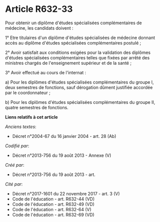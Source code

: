 # Article R632-33

Pour obtenir un diplôme d'études spécialisées complémentaires de médecine, les candidats doivent :

1° Etre titulaires d'un diplôme d'études spécialisées de médecine donnant accès au diplôme d'études spécialisées
complémentaires postulé ;

2° Avoir satisfait aux conditions exigées pour la validation des diplômes d'études spécialisées complémentaires telles que
fixées par arrêté des ministres chargés de l'enseignement supérieur et de la santé ;

3° Avoir effectué au cours de l'internat :

a) Pour les diplômes d'études spécialisées complémentaires du groupe I, deux semestres de fonctions, sauf dérogation dûment
justifiée accordée par le coordonnateur ;

b) Pour les diplômes d'études spécialisées complémentaires du groupe II, quatre semestres de fonctions.

**Liens relatifs à cet article**

_Anciens textes_:

  - Décret n°2004-67 du 16 janvier 2004 - art. 28 (Ab)

_Codifié par_:

  - Décret n°2013-756 du 19 août 2013 -  Annexe (V)

_Créé par_:

  - Décret n°2013-756 du 19 août 2013 - art.

_Cité par_:

  - Décret n°2017-1601 du 22 novembre 2017 - art. 3 (V)
  - Code de l'éducation - art. R632-44 (VD)
  - Code de l'éducation - art. R632-49 (VD)
  - Code de l'éducation - art. R632-64 (V)
  - Code de l'éducation - art. R632-69 (VD)
